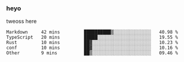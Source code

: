 ### heyo
tweoss here

<!--START_SECTION:waka-->

```text
Markdown     42 mins         ██████████▒░░░░░░░░░░░░░░   40.98 %
TypeScript   20 mins         █████░░░░░░░░░░░░░░░░░░░░   19.55 %
Rust         10 mins         ██▓░░░░░░░░░░░░░░░░░░░░░░   10.23 %
conf         10 mins         ██▓░░░░░░░░░░░░░░░░░░░░░░   10.16 %
Other        9 mins          ██▒░░░░░░░░░░░░░░░░░░░░░░   09.46 %
```

<!--END_SECTION:waka-->

<!--
**Tweoss/tweoss** is a ✨ _special_ ✨ repository because its `README.md` (this file) appears on your GitHub profile.

Here are some ideas to get you started:

- 🔭 I’m currently working on ...
- 🌱 I’m currently learning ...
- 👯 I’m looking to collaborate on ...
- 🤔 I’m looking for help with ...
- 💬 Ask me about ...
- 📫 How to reach me: ...
- 😄 Pronouns: ...
- ⚡ Fun fact: ...
-->
